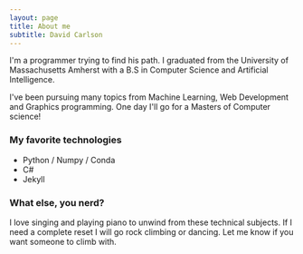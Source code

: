```yaml
---
layout: page
title: About me
subtitle: David Carlson
---
```


I'm a programmer trying to find his path. I graduated from the University of
Massachusetts Amherst with a B.S in Computer Science and Artificial Intelligence.

I've been pursuing many topics from Machine Learning, Web Development and
Graphics programming. One day I'll go for a Masters of Computer science!

### My favorite technologies
- Python / Numpy / Conda
- C#
- Jekyll

### What else, you nerd?
I love singing and playing piano to unwind from these technical subjects.
If I need a complete reset I will go rock climbing or dancing. Let me know
if you want someone to climb with.
